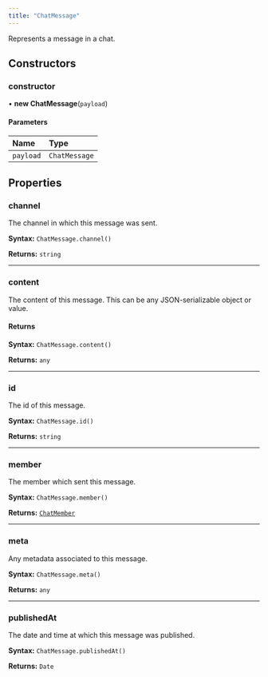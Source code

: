 ```yaml
---
title: "ChatMessage"
---
```


Represents a message in a chat.

## Constructors

### constructor

• **new ChatMessage**(`payload`)

#### Parameters

| Name      | Type          |
| :-------- | :------------ |
| `payload` | `ChatMessage` |

## Properties

### channel

The channel in which this message was sent.

**Syntax:** `ChatMessage.channel()`

**Returns:** `string`

---

### content

The content of this message. This can be any JSON-serializable object or value.

#### Returns

**Syntax:** `ChatMessage.content()`

**Returns:** `any`

---

### id

The id of this message.

**Syntax:** `ChatMessage.id()`

**Returns:** `string`

---

### member

The member which sent this message.

**Syntax:** `ChatMessage.member()`

**Returns:** [`ChatMember`](./chat-chatmember.md)

---

### meta

Any metadata associated to this message.

**Syntax:** `ChatMessage.meta()`

**Returns:** `any`

---

### publishedAt

The date and time at which this message was published.

**Syntax:** `ChatMessage.publishedAt()`

**Returns:** `Date`
